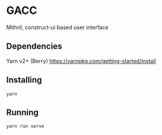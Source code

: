 # GACC

Mithril, construct-ui based user interface

## Dependencies
Yarn v2+ (Berry) 
https://yarnpkg.com/getting-started/install

## Installing
```shell
yarn
```


## Running
```shell
yarn run serve
```